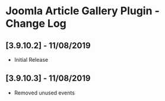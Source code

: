 # Joomla Article Gallery Plugin - Change Log
## [3.9.10.2] - 11/08/2019
- Initial Release
## [3.9.10.3] - 11/08/2019
- Removed unused events
